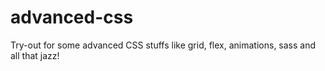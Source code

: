 # advanced-css
Try-out for some advanced CSS stuffs like grid, flex, animations, sass and all that jazz!
